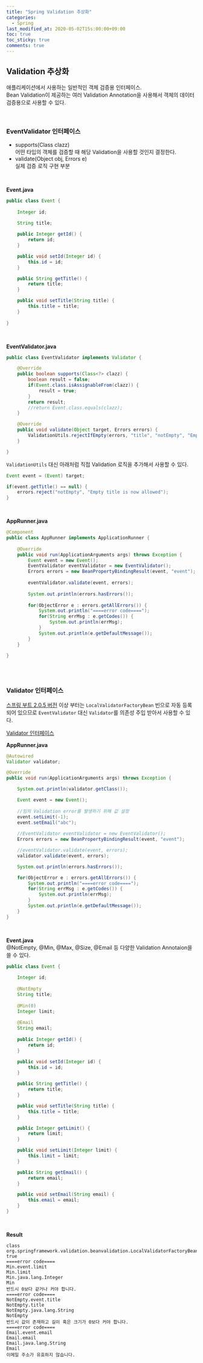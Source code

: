 ```yaml
---
title: "Spring Validation 추상화"
categories:
  - Spring
last_modified_at: 2020-05-02T15s:00:00+09:00
toc: true
toc_sticky: true
comments: true
---
```


## Validation 추상화

애플리케이션에서 사용하는 일반적인 객체 검증용 인터페이스.    
Bean Validation이 제공하는 여러 Validation Annotation을 사용해서 객체의 데이터 검증용으로 사용할 수 있다.    

<br/> 

### EventValidator 인터페이스

- supports(Class clazz)    
  어떤 타입의 객체를 검증할 때 해당 Validation을 사용할 것인지 결정한다.
- validate(Object obj, Errors e)     
  실제 검증 로직 구현 부분

<br/>

**Event.java**

```java
public class Event {
	
	Integer id;
	
	String title;

	public Integer getId() {
		return id;
	}

	public void setId(Integer id) {
		this.id = id;
	}

	public String getTitle() {
		return title;
	}

	public void setTitle(String title) {
		this.title = title;
	}
	
}
```

<br/>

**EventValidator.java**

```java
public class EventValidator implements Validator {

	@Override
	public boolean supports(Class<?> clazz) {
		boolean result = false;
		if(Event.class.isAssignableFrom(clazz)) {
			result = true;
		}
		return result;
		//return Event.class.equals(clazz);
	}

	@Override
	public void validate(Object target, Errors errors) {
		ValidationUtils.rejectIfEmpty(errors, "title", "notEmpty", "Empty title is now allowed");
	}

}
```

`ValidationUtils` 대신 아래처럼 직접 Validation 로직을 추가해서 사용할 수 있다.

```java
Event event = (Event) target;

if(event.getTitle() == null) {
    errors.reject("notEmpty", "Empty title is now allowed");
}
```

<br/>

**AppRunner.java**

```java
@Component
public class AppRunner implements ApplicationRunner {
	
    @Override
	public void run(ApplicationArguments args) throws Exception {
		Event event = new Event();
		EventValidator eventValidator = new EventValidator();
		Errors errors = new BeanPropertyBindingResult(event, "event");
		
		eventValidator.validate(event, errors);
		
		System.out.println(errors.hasErrors());
	
		for(ObjectError e : errors.getAllErrors()) {
			System.out.println("====error code====");
			for(String errMsg : e.getCodes()) {
				System.out.println(errMsg);
			}
			System.out.println(e.getDefaultMessage());
		}
	}
    
}
```

<br/>

<br/>

### Validator 인터페이스

<u>스프링 부트 2.0.5 버전</u> 이상 부터는 `LocalValidatorFactoryBean` 빈으로 자동 등록되어 있으므로 `EventValidator` 대신 `Validator`를 의존성 주입 받아서 사용할 수 있다.        

[Validator 인터페이스](https://docs.spring.io/spring/docs/current/javadoc-api/org/springframework/validation/Validator.html)

**AppRunner.java**    

```java
@Autowired
Validator validator;

@Override
public void run(ApplicationArguments args) throws Exception {

    System.out.println(validator.getClass());

    Event event = new Event();
    
    //임의 Validation error를 발생하기 위해 값 설정
    event.setLimit(-1);
    event.setEmail("abc");
    
    //EventValidator eventValidator = new EventValidator();
    Errors errors = new BeanPropertyBindingResult(event, "event");

    //eventValidator.validate(event, errors);
    validator.validate(event, errors);

    System.out.println(errors.hasErrors());

    for(ObjectError e : errors.getAllErrors()) {
        System.out.println("====error code====");
        for(String errMsg : e.getCodes()) {
            System.out.println(errMsg);
        }
        System.out.println(e.getDefaultMessage());
    }
}
```

<br/>

**Event.java**    
@NotEmpty, @Min, @Max, @Size, @Email 등 다양한 Validation Annotaion을 쓸 수 있다.

```java
public class Event {
	
	Integer id;
	
	@NotEmpty
	String title;
	
	@Min(0)
	Integer limit;
	
	@Email
	String email;
	
	public Integer getId() {
		return id;
	}

	public void setId(Integer id) {
		this.id = id;
	}

	public String getTitle() {
		return title;
	}

	public void setTitle(String title) {
		this.title = title;
	}

	public Integer getLimit() {
		return limit;
	}

	public void setLimit(Integer limit) {
		this.limit = limit;
	}

	public String getEmail() {
		return email;
	}

	public void setEmail(String email) {
		this.email = email;
	}
}
```

<br/>

**Result**

```text
class org.springframework.validation.beanvalidation.LocalValidatorFactoryBean
true
====error code====
Min.event.limit
Min.limit
Min.java.lang.Integer
Min
반드시 0보다 같거나 커야 합니다.
====error code====
NotEmpty.event.title
NotEmpty.title
NotEmpty.java.lang.String
NotEmpty
반드시 값이 존재하고 길이 혹은 크기가 0보다 커야 합니다.
====error code====
Email.event.email
Email.email
Email.java.lang.String
Email
이메일 주소가 유효하지 않습니다.
```




